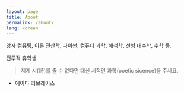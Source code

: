 ```yaml
---
layout: page
title: About
permalink: /about/
lang: korean
---
```


양자 컴퓨팅, 이론 전산학, 파이썬, 컴퓨터 과학, 해석학, 선형 대수학, 수학 등.

전투적 휴학생.

> 제게 시(詩)를 줄 수 없다면 
대신 시적인 과학(poetic sicence)을 주세요.  
- 에이다 러브레이스
